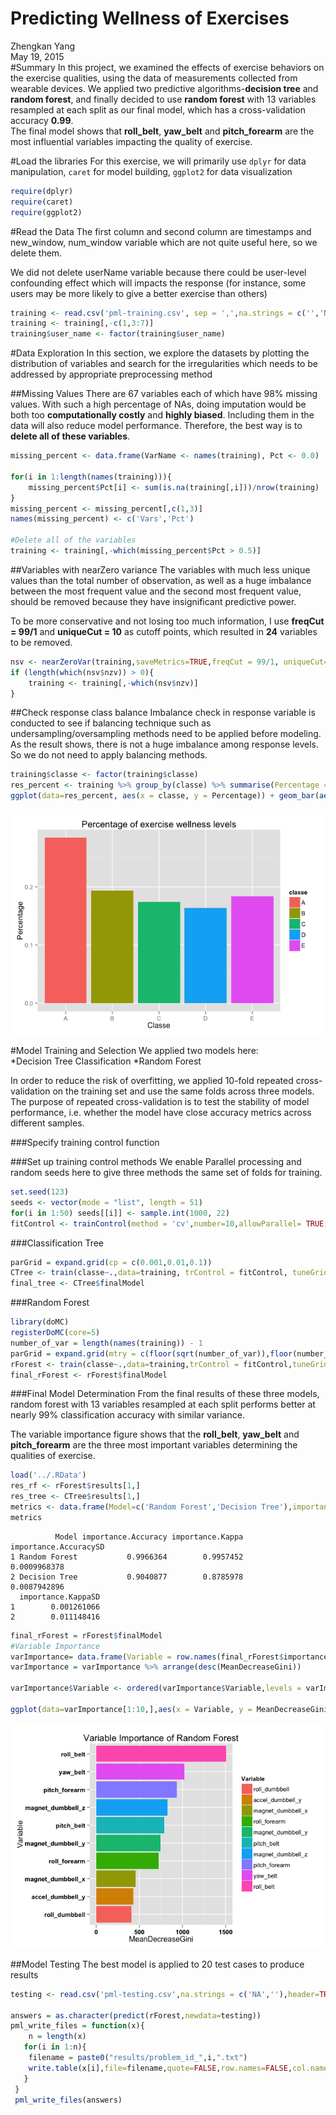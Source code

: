 # Predicting Wellness of Exercises
Zhengkan Yang  
May 19, 2015  
#Summary
In this project, we examined the effects of exercise behaviors on the exercise qualities, using the data of measurements collected from wearable devices.  We applied two predictive algorithms-__decision tree__ and __random forest__, and finally decided to use __random forest__ with 13 variables resampled at each split as our final model, which has a cross-validation accuracy __0.99__.  
The final model shows that __roll_belt__, __yaw_belt__ and __pitch_forearm__ are the most influential variables impacting the quality of exercise.



#Load the libraries
For this exercise,  we will primarily use `dplyr` for data manipulation, `caret` for model building, `ggplot2` for data visualization

```r
require(dplyr)
require(caret)
require(ggplot2)
```

#Read the Data
The first column and second column are timestamps and new_window, num_window variable which are not quite useful here, so we delete them.

We did not delete userName variable because there could be user-level confounding effect which will impacts the response (for instance, some users may be more likely to give a better exercise than others)

```r
training <- read.csv('pml-training.csv', sep = ',',na.strings = c('','NA'))
training <- training[,-c(1,3:7)]
training$user_name <- factor(training$user_name)
```

#Data Exploration
In this section, we explore the datasets by plotting the distribution of variables and search for the irregularities which needs to be addressed by appropriate preprocessing method

##Missing Values
There are 67 variables each of which have 98% missing values. With such a high percentage of NAs, doing imputation would be both too **computationally costly** and **highly biased**. Including them in the data will also reduce model performance. Therefore, the best way is to **delete all of these variables**.

```r
missing_percent <- data.frame(VarName <- names(training), Pct <- 0.0) 

for(i in 1:length(names(training))){
    missing_percent$Pct[i] <- sum(is.na(training[,i]))/nrow(training)
}
missing_percent <- missing_percent[,c(1,3)]
names(missing_percent) <- c('Vars','Pct')
 
#Delete all of the variables
training <- training[,-which(missing_percent$Pct > 0.5)]
```

##Variables with nearZero variance
The variables with much less unique values than the total number of observation, as well as a huge imbalance between the most frequent value and the second most frequent value, should be removed because they have insignificant predictive power.

To be more conservative and not losing too much information, I use **freqCut = 99/1** and **uniqueCut = 10** as cutoff points, which resulted in **24** variables to be removed.

```r
nsv <- nearZeroVar(training,saveMetrics=TRUE,freqCut = 99/1, uniqueCut=10 )
if (length(which(nsv$nzv)) > 0){
    training <- training[,-which(nsv$nzv)]
}
```

##Check response class balance
Imbalance check in response variable is conducted to see if balancing technique such as undersampling/oversampling methods need to be applied before modeling.  
As the result shows, there is not a huge imbalance among response levels. So we do not need to apply balancing methods.

```r
training$classe <- factor(training$classe)
res_percent <- training %>% group_by(classe) %>% summarise(Percentage = n()/nrow(training))
ggplot(data=res_percent, aes(x = classe, y = Percentage)) + geom_bar(aes(fill = classe),stat='identity') + ggtitle('Percentage of exercise wellness levels') + xlab('Classe') + ylab('Percentage')
```

![](Project_files/figure-html/CheckResponseBalance-1.png) 

#Model Training and Selection
We applied two models here:  
*Decision Tree Classification
*Random Forest

In order to reduce the risk of overfitting, we applied 10-fold repeated cross-validation on the training set and use the same folds across three models. The purpose of repeated cross-validation is to test the stability of model performance, i.e. whether the model have close accuracy metrics across different samples.


###Specify training control function

###Set up training control methods
We enable Parallel processing and random seeds here to give three methods the same set of folds for training.

```r
set.seed(123)
seeds <- vector(mode = "list", length = 51)
for(i in 1:50) seeds[[i]] <- sample.int(1000, 22)
fitControl <- trainControl(method = 'cv',number=10,allowParallel= TRUE,seeds=seeds)
```

###Classification Tree

```r
parGrid = expand.grid(cp = c(0.001,0.01,0.1))
CTree <- train(classe~.,data=training, trControl = fitControl, tuneGrid = parGrid,method = 'rpart')
final_tree <- CTree$finalModel
```

###Random Forest


```r
library(doMC)
registerDoMC(core=5)
number_of_var = length(names(training)) - 1
parGrid = expand.grid(mtry = c(floor(sqrt(number_of_var)),floor(number_of_var/3), floor(number_of_var/4)))
rForest <- train(classe~.,data=training,trControl = fitControl,tuneGrid=parGrid,method = 'rf',allowParallel = TRUE)
final_rForest <- rForest$finalModel
```



###Final Model Determination
From the final results of these three models, random forest with 13 variables resampled at each split performs better at nearly 99% classification accuracy with similar variance.  

The variable importance figure shows that the __roll_belt__, __yaw_belt__ and __pitch_forearm__ are the three most important variables determining the qualities of exercise.


```r
load('../.RData')
res_rf <- rForest$results[1,]
res_tree <- CTree$results[1,]
metrics <- data.frame(Model=c('Random Forest','Decision Tree'),importance = rbind(res_rf[,2:5],res_tree[,2:5]))
metrics
```

```
          Model importance.Accuracy importance.Kappa importance.AccuracySD
1 Random Forest           0.9966364        0.9957452          0.0009968378
2 Decision Tree           0.9040877        0.8785978          0.0087942896
  importance.KappaSD
1        0.001261066
2        0.011148416
```

```r
final_rForest = rForest$finalModel
#Variable Importance
varImportance= data.frame(Variable = row.names(final_rForest$importance),final_rForest$importance)
varImportance = varImportance %>% arrange(desc(MeanDecreaseGini))

varImportance$Variable <- ordered(varImportance$Variable,levels = varImportance$Variable[order(varImportance$MeanDecreaseGini,decreasing=FALSE)])

ggplot(data=varImportance[1:10,],aes(x = Variable, y = MeanDecreaseGini)) + geom_bar(aes(fill = Variable),stat = 'identity') + coord_flip() + ggtitle('Variable Importance of Random Forest') + theme(axis.text = element_text(colour = 'black',face='bold',size=10))
```

![](Project_files/figure-html/MetricVisualization-1.png) 


##Model Testing
The best model is applied to 20 test cases to produce results

```r
testing <- read.csv('pml-testing.csv',na.strings = c('NA',''),header=TRUE)

answers = as.character(predict(rForest,newdata=testing))
pml_write_files = function(x){
    n = length(x)
   for(i in 1:n){
    filename = paste0("results/problem_id_",i,".txt")
    write.table(x[i],file=filename,quote=FALSE,row.names=FALSE,col.names=FALSE)
   }
 }
 pml_write_files(answers)
```





